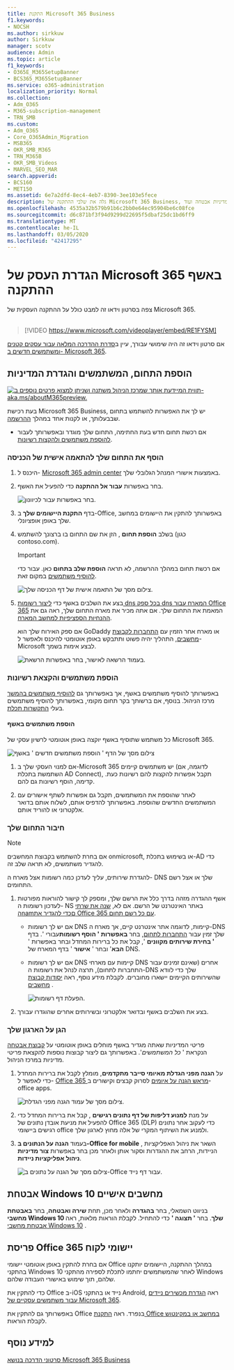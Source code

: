 ```yaml
---
title: התקנת Microsoft 365 Business
f1.keywords:
- NOCSH
ms.author: sirkkuw
author: Sirkkuw
manager: scotv
audience: Admin
ms.topic: article
f1_keywords:
- O365E_M365SetupBanner
- BCS365_M365SetupBanner
ms.service: o365-administration
localization_priority: Normal
ms.collection:
- Adm_O365
- M365-subscription-management
- TRN_SMB
ms.custom:
- Adm_O365
- Core_O365Admin_Migration
- MSB365
- OKR_SMB_M365
- TRN_M365B
- OKR_SMB_Videos
- MARVEL_SEO_MAR
search.appverid:
- BCS160
- MET150
ms.assetid: 6e7a2dfd-8ec4-4eb7-8390-3ee103e5fece
description: גלה את שלבי ההתקנה של Microsoft 365 Business, כולל הוספת תחום ומשתמשים, הגדרת מדיניות אבטחה ועוד.
ms.openlocfilehash: 4535a32b579b91b6c2bb0e64ec95904be6c08fce
ms.sourcegitcommit: d6c871bf3f94d9299d22695f5dbaf25dc1bd6ff9
ms.translationtype: MT
ms.contentlocale: he-IL
ms.lasthandoff: 03/05/2020
ms.locfileid: "42417295"
---
```

# <a name="set-up-microsoft-365-business-in-the-setup-wizard"></a>הגדרת העסק של Microsoft 365 באשף ההתקנה

צפה בסרטון וידאו זה למבט כולל על ההתקנה העסקית של Microsoft 365.<br><br>

> [!VIDEO https://www.microsoft.com/videoplayer/embed/RE1FYSM] 

אם סרטון וידאו זה היה שימושי עבורך, עיין ב[סדרת ההדרכה המלאה עבור עסקים קטנים ומשתמשים חדשים ב- Microsoft 365](https://support.office.com/article/6ab4bbcd-79cf-4000-a0bd-d42ce4d12816).

## <a name="add-your-domain-users-and-set-up-policies"></a>הוספת התחום, המשתמשים והגדרת המדיניות

[![תווית המיידעת אותך שמרכז הניהול משתנה ושניתן למצוא פרטים נוספים ב- aka.ms/aboutM365preview.](../media/m365admincenterchanging.png)](https://docs.microsoft.com/office365/admin/microsoft-365-admin-center-preview)

בעת רכישת Microsoft 365 Business, יש לך את האפשרות להשתמש בתחום שבבעלותך, או לקנות אחד במהלך [ההרשמה](sign-up.md).

- אם רכשת תחום חדש בעת החתימה, התחום שלך מוגדר ובאפשרותך לעבור [להוספת משתמשים ולהקצות רשיונות](#add-users-and-assign-licenses).

### <a name="add-your-domain-to-personalize-sign-in"></a>הוסף את התחום שלך להתאמה אישית של הכניסה

1. היכנס ל- [Microsoft 365 admin center](https://admin.microsoft.com) באמצעות אישורי המנהל הגלובלי שלך. 

2. בחר באפשרות **עבור אל ההתקנה** כדי להפעיל את האשף.

    ![בחר באפשרות עבור לכיוונון.](../media/gotosetupinadmincenter.png)

3. בדף **התקנת היישומים שלך** ב-Office, באפשרותך להתקין את היישומים במחשב שלך באופן אופציונלי.
    
4. בשלב **הוספת תחום** , הזן את שם התחום בו ברצונך להשתמש (כגון contoso.com).

    > [!IMPORTANT]
    > אם רכשת תחום במהלך ההרשמה, לא תראה **הוספת שלב בתחום** כאן. עבור כדי [להוסיף משתמשים](#add-users-and-assign-licenses) במקום זאת.

    ![צילום מסך של התאמה אישית של דף הכניסה שלך.](../media/adddomain.png)

    
4. בצע את השלבים באשף כדי [ליצור רשומות dns בכל ספק dns המארח עבור Office 365](https://docs.microsoft.com/office365/admin/get-help-with-domains/create-dns-records-at-any-dns-hosting-provider) המאמת את התחום שלך. אם אתה מכיר את מארח התחום שלך, ראה גם את [ההנחיות הספציפיות למחשב המארח](https://docs.microsoft.com/office365/admin/get-help-with-domains/set-up-your-domain-host-specific-instructions).

    אם ספק האירוח שלך הוא GoDaddy או מארח אחר הזמין עם [התחברות לקבוצת מחשבים](https://docs.microsoft.com/office365/admin/get-help-with-domains/domain-connect), התהליך יהיה פשוט ותתבקש באופן אוטומטי להיכנס ולאפשר ל-Microsoft לבצע אימות בשמך.

    ![בעמוד הרשאה לאישור, בחר באפשרות הרשאת.](../media/godaddyauth.png)

### <a name="add-users-and-assign-licenses"></a>הוספת משתמשים והקצאת רשיונות

באפשרותך להוסיף משתמשים באשף, אך באפשרותך גם [להוסיף משתמשים בהמשך](add-users-m365b.md) מרכז הניהול. בנוסף, אם ברשותך בקר תחום מקומי, באפשרותך להוסיף משתמשים בעלי [התקשרות תכלת](https://docs.microsoft.com/azure/active-directory/hybrid/how-to-connect-install-express).

#### <a name="add-users-in-the-wizard"></a>הוספת משתמשים באשף

כל משתמש שתוסיף באשף יוקצה באופן אוטומטי לרשיון עסקי של Microsoft 365.

![צילום מסך של הדף ' הוספת משתמשים חדשים ' באשף](../media/addnewuserspage.png)

1. אם למנוי העסקי שלך ב-Microsoft 365 יש משתמשים קיימים (לדוגמה, אם השתמשת בתכלת AD Connect), תקבל אפשרות להקצות להם רשיונות כעת. קדימה, הוסף רשיונות גם להם.

2. לאחר שהוספת את המשתמשים, תקבל גם אפשרות לשתף אישורים עם המשתמשים החדשים שהוספת. באפשרותך להדפיס אותם, לשלוח אותם בדואר אלקטרוני או להוריד אותם.

### <a name="connect-your-domain"></a>חיבור התחום שלך

> [!NOTE]
> אם בחרת להשתמש בקבוצת המחשבים onmicrosoft, או בשימוש בתכלת-AD כדי להגדיר משתמשים, לא תראה שלב זה.
  
להגדרת שירותים, עליך לעדכן כמה רשומות אצל מארח ה- DNS שלך או אצל רשם התחומים.
  
1. אשף ההגדרה מזהה בדרך כלל את הרשם שלך, ומספק לך קישור להוראות מפורטות לעדכון רשומות ה- NS באתר האינטרנט של הרשם. אם לא, [שנה את שרתי הnamםכדי להגדיר את Office 365 עם כל רשם תחום](https://support.office.com/article/a8b487a9-2a45-4581-9dc4-5d28a47010a2). 

    - אם יש לך רשומות DNS קיימות, לדוגמה אתר אינטרנט קיים, אך מארח ה-DNS שלך זמין עבור [התחברות לתחום](https://docs.microsoft.com/office365/admin/get-help-with-domains/domain-connect), בחר **באפשרות ' הוסף רשומות**עבורי '. בדף **' בחירת שירותים מקוונים** ', קבל את כל ברירות המחדל ובחר באפשרות ' **הבא**' ובחר ' **אישור** ' בדף המארח של DNS.
    - אם יש לך רשומות DNS קיימות עם מארחי DNS אחרים (שאינם זמינים עבור התחברות לתחום), תרצה לנהל את רשומות ה-DNS שלך כדי לוודא שהשירותים הקיימים יישארו מחוברים. לקבלת מידע נוסף, ראה [יסודות קבוצת מחשבים](https://docs.microsoft.com/office365/admin/get-help-with-domains/dns-basics) .

        ![הפעלת דף רשומות.](../media/activaterecords.png)

2. בצע את השלבים באשף ובדואר אלקטרוני ובשירותים אחרים שהוגדרו עבורך.

### <a name="protect-your-organization"></a>הגן על הארגון שלך 

פריטי המדיניות שאתה מגדיר באשף מוחלים באופן אוטומטי על [קבוצת אבטחה](https://docs.microsoft.com/office365/admin/create-groups/compare-groups#security-groups) הנקראת ' *כל המשתמשים*'. באפשרותך גם ליצור קבוצות נוספות להקצאת פריטי מדיניות במרכז הניהול.

1. על **הגנה מפני הגדלת מאיומי סייבר מתקדמים**, מומלץ לקבל את ברירות המחדל כדי לאפשר ל- [Office 365 מראש הגנה על איומים](https://docs.microsoft.com/microsoft-365/security/office-365-security/office-365-atp) לסרוק קבצים וקישורים ב-office apps.

    ![צילום מסך של עמוד הגנה מפני הגדלת.](../media/increasetreatprotection.png)


2. על מנת **למנוע דליפות של דף נתונים רגישים** , קבל את ברירות המחדל כדי להפעיל את מניעת אובדן נתונים של Office 365 (DLP) כדי לעקוב אחר נתונים רגישים ביישומי office ולמנוע את השיתוף המקרי של אלה מחוץ לארגון שלך.

3. בעמוד **הגנה על הנתונים ב-Office for mobile** , השאר את ניהול האפליקציות הניידות, הרחב את ההגדרות וסקור אותן ולאחר מכן בחר באפשרות **צור מדיניות ניהול אפליקציות ניידות**.

    ![צילום מסך של הגנה על נתונים ב-Office עבור דף נייד.](../media/protectdatainmobile.png)


## <a name="secure-windows-10-pcs"></a>אבטחת Windows 10 מחשבים אישיים

בניווט השמאלי, בחר **בהגדרה** ולאחר מכן, תחת **שירה ואבטחה**, בחר **באבטחת מחשבי Windows 10 שלך**. בחר **' תצוגה '** כדי להתחיל. לקבלת הוראות מלאות, ראה [אבטחת מחשבי Windows 10](secure-win-10-pcs.md) .

## <a name="deploy-office-365-client-apps"></a>פריסת Office 365 יישומי לקוח

אם בחרת להתקין באופן אוטומטי יישומי Office במהלך ההתקנה, היישומים יותקנו בהתקני Windows 10 לאחר שהמשתמשים יחתמו לתכלת לספירה מהתקני Windows שלהם, תוך שימוש באישורי העבודה שלהם.

כדי להתקין את Office ב-iOS נייד או בהתקני Android, ראה [הגדרת מכשירים ניידים עבור משתמשים עסקיים של Microsoft 365](set-up-mobile-devices.md).

באפשרותך גם להתקין את Office בנפרד. ראה [התקנת Office במחשב או במקינטוש](https://support.office.com/article/4414eaaf-0478-48be-9c42-23adc4716658) לקבלת הוראות.

## <a name="see-also"></a>למידע נוסף

[סרטוני הדרכה בנושא Microsoft 365 Business](https://support.office.com/article/6ab4bbcd-79cf-4000-a0bd-d42ce4d12816)
